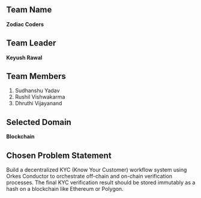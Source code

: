 ## Team Name

**Zodiac Coders**

## Team Leader

**Keyush Rawal**

## Team Members

1. Sudhanshu Yadav
2. Rushil Vishwakarma
3. Dhruthi Vijayanand

## Selected Domain

**Blockchain**

## Chosen Problem Statement
Build a decentralized KYC (Know Your Customer) workflow system using Orkes Conductor to orchestrate off-chain and on-chain verification processes. The final KYC verification result should be stored immutably as a hash on a blockchain like Ethereum or Polygon.
